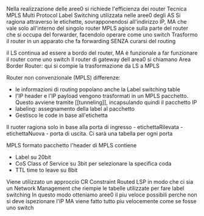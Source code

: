 Nella realizzazione delle aree0 si richiede l'efficienza dei router
Tecnica MPLS Multi Protocol Label Switching utilizzata nelle aree0 degli AS
Si ragiona attraverso le etichette, sovrapponendosi all'indirizzo IP, MA che vale solo all'interno del singolo router
MPLS agisce sulla parte del router che si occupa del forwarder, facendolo operare come uno switch
Trasformo il router in un apparato che fa forwarding SENZA curarsi del routing

il LS continua ad essere a bordo del router, MA è funzionale a far funzionare il router come uno switch
Il router di gateway dell area0 si chiamano Area Border Router: qui si compie la trasformazione da LS a MPLS


Router non convenzionale (MPLS) differenze:
- le informazioni di routing popolano anche la Label switching table
- l'IP header e l'IP payload vengono trasformati in un MPLS pacchetto. Questo avviene tramite [[tunneling]], incapsulando quindi il pacchetto IP
- labeling: assegnamento della label al pacchetto
- Gestisco le code in base all'etichetta

Il ruoter ragiona solo in base alla porta di ingresso - etichettaRilevata - etichettaNuova - porta di uscita. Ci sarà una tabella per ogni porta

MPLS formato pacchetto
l'header di MPLS contiene
- Label su 20bit
- CoS Class of Service su 3bit per selezionare la specifica coda 
- TTL time to leave su 8bit

Viene utilizzato un approccio CR Constraint Routed LSP in modo che ci sia un Network Management che riempie le tabelle utilizzate per fare label switching
In questo modo otteniamo aree0 il piu veloce possibili perche non si deve ispezionare l'IP MA viene fatto tutto piu velocemente come se fosse uno switch
